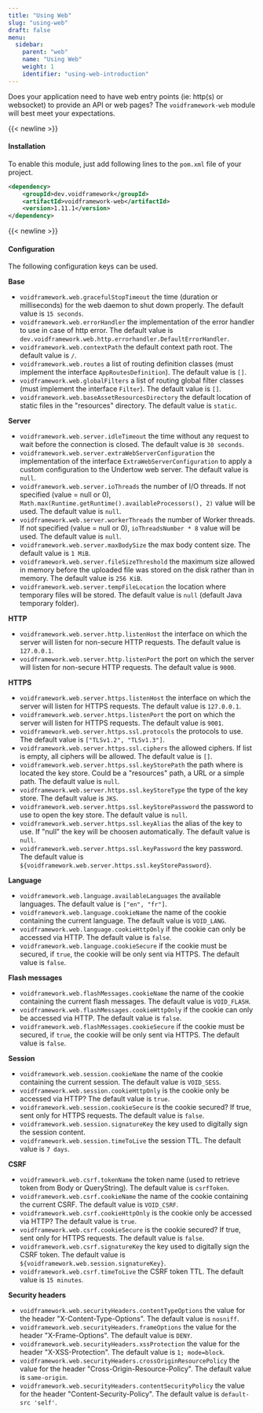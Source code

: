 ```yaml
---
title: "Using Web"
slug: "using-web"
draft: false
menu:
  sidebar:
    parent: "web"
    name: "Using Web"
    weight: 1
    identifier: "using-web-introduction"
---
```


Does your application need to have web entry points (ie: http(s) or websocket) to provide an API or web pages? The `voidframework-web` module will best meet your expectations.



{{< newline >}}
#### Installation

To enable this module, just add following lines to the `pom.xml` file of your project.

```xml
<dependency>
    <groupId>dev.voidframework</groupId>
    <artifactId>voidframework-web</artifactId>
    <version>1.11.1</version>
</dependency>
```



{{< newline >}}
#### Configuration

The following configuration keys can be used.

**Base**
* `voidframework.web.gracefulStopTimeout` the time (duration or milliseconds) for the web daemon to shut down properly. The default value is `15 seconds`.
* `voidframework.web.errorHandler` the implementation of the error handler to use in case of http error. The default value is `dev.voidframework.web.http.errorhandler.DefaultErrorHandler`.
* `voidframework.web.contextPath` the default context path root. The default value is `/`.
* `voidframework.web.routes` a list of routing definition classes (must implement the interface `AppRoutesDefinition`). The default value is `[]`.
* `voidframework.web.globalFilters` a list of routing global filter classes (must implement the interface `Filter`). The default value is `[]`.
* `voidframework.web.baseAssetResourcesDirectory` the default location of static files in the "resources" directory. The default value is `static`.

**Server**
* `voidframework.web.server.idleTimeout` the time without any request to wait before the connection is closed. The default value is `30 seconds`.
* `voidframework.web.server.extraWebServerConfiguration` the implementation of the interface `ExtraWebServerConfiguration` to apply a custom configuration to the Undertow web server. The default value is `null`.
* `voidframework.web.server.ioThreads` the number of I/O threads. If not specified (value = null or 0), `Math.max(Runtime.getRuntime().availableProcessors(), 2)` value will be used. The default value is `null`.
* `voidframework.web.server.workerThreads` the number of Worker threads. If not specified (value = null or 0), `ioThreadsNumber * 8` value will be used. The default value is `null`.
* `voidframework.web.server.maxBodySize` the max body content size. The default value is `1 MiB`.
* `voidframework.web.server.fileSizeThreshold` the maximum size allowed in memory before the uploaded file was stored on the disk rather than in memory. The default value is `256 KiB`.
* `voidframework.web.server.tempFileLocation` the location where temporary files will be stored. The default value is `null` (default Java temporary folder).

**HTTP**
* `voidframework.web.server.http.listenHost` the interface on which the server will listen for non-secure HTTP requests. The default value is `127.0.0.1`.
* `voidframework.web.server.http.listenPort` the port on which the server will listen for non-secure HTTP requests. The default value is `9000`.

**HTTPS**
* `voidframework.web.server.https.listenHost` the interface on which the server will listen for HTTPS requests. The default value is `127.0.0.1`.
* `voidframework.web.server.https.listenPort` the port on which the server will listen for HTTPS requests. The default value is `9001`.
* `voidframework.web.server.https.ssl.protocols` the protocols to use. The default value is `["TLSv1.2", "TLSv1.3"]`.
* `voidframework.web.server.https.ssl.ciphers` the allowed ciphers. If list is empty, all ciphers will be allowed. The default value is `[]`.
* `voidframework.web.server.https.ssl.keyStorePath` the path where is located the key store. Could be a "resources" path, a URL or a simple path. The default value is `null`.
* `voidframework.web.server.https.ssl.keyStoreType` the type of the key store. The default value is `JKS`.
* `voidframework.web.server.https.ssl.keyStorePassword` the password to use to open the key store. The default value is `null`.
* `voidframework.web.server.https.ssl.keyAlias` the alias of the key to use. If "null" the key will be choosen automatically. The default value is `null`.
* `voidframework.web.server.https.ssl.keyPassword` the key password. The default value is `${voidframework.web.server.https.ssl.keyStorePassword}`.

**Language**
* `voidframework.web.language.availableLanguages` the available languages. The default value is `["en", "fr"]`.
* `voidframework.web.language.cookieName` the name of the cookie containing the current language. The default value is `VOID_LANG`.
* `voidframework.web.language.cookieHttpOnly` if the cookie can only be accessed via HTTP. The default value is `false`.
* `voidframework.web.language.cookieSecure` if the cookie must be secured, if `true`, the cookie will be only sent via HTTPS. The default value is `false`.

**Flash messages**
* `voidframework.web.flashMessages.cookieName` the name of the cookie containing the current flash messages. The default value is `VOID_FLASH`.
* `voidframework.web.flashMessages.cookieHttpOnly` if the cookie can only be accessed via HTTP. The default value is `false`.
* `voidframework.web.flashMessages.cookieSecure` if the cookie must be secured, if `true`, the cookie will be only sent via HTTPS. The default value is `false`.

**Session**
* `voidframework.web.session.cookieName` the name of the cookie containing the current session. The default value is `VOID_SESS`.
* `voidframework.web.session.cookieHttpOnly` is the cookie only be accessed via HTTP? The default value is `true`.
* `voidframework.web.session.cookieSecure` is the cookie secured? If true, sent only for HTTPS requests. The default value is `false`.
* `voidframework.web.session.signatureKey` the key used to digitally sign the session content.
* `voidframework.web.session.timeToLive` the session TTL. The default value is `7 days`.

**CSRF**
* `voidframework.web.csrf.tokenName` the token name (used to retrieve token from Body or QueryString). The default value is `csrfToken`.
* `voidframework.web.csrf.cookieName` the name of the cookie containing the current CSRF. The default value is `VOID_CSRF`.
* `voidframework.web.csrf.cookieHttpOnly` is the cookie only be accessed via HTTP? The default value is `true`.
* `voidframework.web.csrf.cookieSecure` is the cookie secured? If true, sent only for HTTPS requests. The default value is `false`.
* `voidframework.web.csrf.signatureKey` the key used to digitally sign the CSRF token. The default value is `${voidframework.web.session.signatureKey}`.
* `voidframework.web.csrf.timeToLive` the CSRF token TTL. The default value is `15 minutes`.

**Security headers**
* `voidframework.web.securityHeaders.contentTypeOptions` the value for the header "X-Content-Type-Options". The default value is `nosniff`.
* `voidframework.web.securityHeaders.frameOptions` the value for the header "X-Frame-Options". The default value is `DENY`.
* `voidframework.web.securityHeaders.xssProtection` the value for the header "X-XSS-Protection". The default value is `1; mode=block`.
* `voidframework.web.securityHeaders.crossOriginResourcePolicy` the value for the header "Cross-Origin-Resource-Policy". The default value is `same-origin`.
* `voidframework.web.securityHeaders.contentSecurityPolicy` the value for the header "Content-Security-Policy". The default value is `default-src 'self'`.
